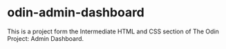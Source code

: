 # odin-admin-dashboard
This is a project form the Intermediate HTML and CSS section of The Odin Project: Admin Dashboard.